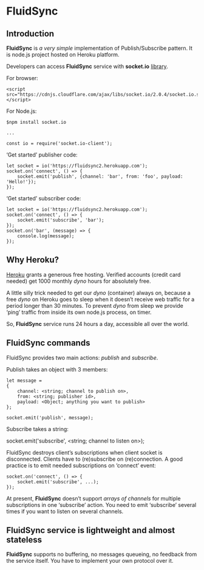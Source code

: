 # FluidSync

## Introduction

**FluidSync** is *a very simple* implementation of Publish/Subscribe pattern. It is node.js project hosted on Heroku platform.

Developers can access **FluidSync** service with **socket.io** [library](https://socket.io/).

For browser:

```
<script src="https://cdnjs.cloudflare.com/ajax/libs/socket.io/2.0.4/socket.io.slim.js"></script>
```

For Node.js:

```
$npm install socket.io

... 

const io = require('socket.io-client');
```

‘Get started’ publisher code:

```
let socket = io('https://fluidsync2.herokuapp.com');
socket.on('connect', () => {
    socket.emit('publish', {channel: 'bar', from: 'foo', payload: 'Hello!'});
});
```

‘Get started’ subscriber code:

```
let socket = io('https://fluidsync2.herokuapp.com');
socket.on('connect', () => {
    socket.emit('subscribe', 'bar');
});
socket.on('bar', (message) => {               
    console.log(message);
});                       
```

## Why Heroku?

[Heroku](https://www.heroku.com) grants a generous free hosting. Verified accounts (credit card needed) get 1000 monthly *dyno* hours for absolutely free. 

A little silly trick needed to get our *dyno* (container) always on, because a free *dyno* on Heroku goes to sleep when it doesn’t receive web traffic for a period longer than 30 minutes. To prevent *dyno* from sleep we provide ‘ping’ traffic from inside its own node.js process, on timer.

So, **FluidSync** service runs 24 hours a day, accessible all over the world.

## FluidSync commands

FluidSync provides two main actions: *publish* and *subscribe*.

Publish takes an object with 3 members:

```
let message = 
{
    channel: <string; channel to publish on>, 
    from: <string; publisher id>, 
    payload: <Object; anything you want to publish>
};

socket.emit('publish', message);
```

Subscribe takes a string:

socket.emit('subscribe', <string; channel to listen on>);

FluidSync destroys client’s subscriptions when client socket is disconnected. Clients have to (re)subscribe on (re)connection. A good practice is to emit needed subscriptions on ‘connect’ event:

```
socket.on('connect', () => {
    socket.emit('subscribe', ...);
});
```

At present, **FluidSync** doesn’t support *arrays of channels* for multiple subscriptions in one ‘subscribe’ action. You need to emit ‘subscribe’ several times if you want to listen on several channels.

## FluidSync service is lightweight and almost stateless

**FluidSync** supports no buffering, no messages queueing, no feedback from the service itself. You have to implement your own protocol over it.

